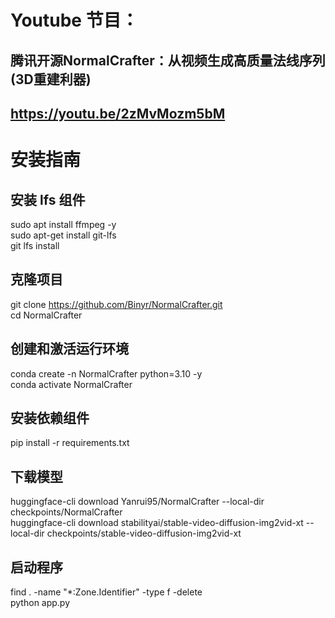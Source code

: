 # Youtube 节目：
## 腾讯开源NormalCrafter：从视频生成高质量法线序列 (3D重建利器)
## https://youtu.be/2zMvMozm5bM

# 安装指南

## 安装 lfs 组件
sudo apt install ffmpeg -y  
sudo apt-get install git-lfs  
git lfs install  

## 克隆项目
git clone https://github.com/Binyr/NormalCrafter.git  
cd NormalCrafter  

## 创建和激活运行环境
conda create -n NormalCrafter python=3.10 -y  
conda activate NormalCrafter  

## 安装依赖组件
pip install -r requirements.txt  

## 下载模型
huggingface-cli download Yanrui95/NormalCrafter --local-dir checkpoints/NormalCrafter  
huggingface-cli download stabilityai/stable-video-diffusion-img2vid-xt --local-dir checkpoints/stable-video-diffusion-img2vid-xt  

## 启动程序
find . -name "*:Zone.Identifier" -type f -delete    
python app.py      











 
















